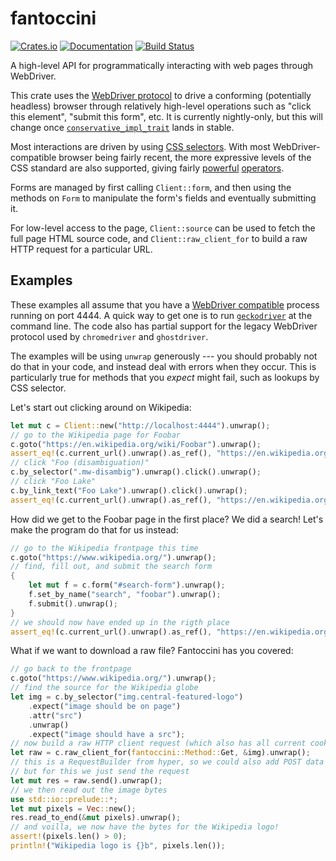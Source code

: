 # fantoccini

[![Crates.io](https://img.shields.io/crates/v/fantoccini.svg)](https://crates.io/crates/fantoccini)
[![Documentation](https://docs.rs/fantoccini/badge.svg)](https://docs.rs/fantoccini/)
[![Build Status](https://travis-ci.org/jonhoo/fantoccini.svg?branch=master)](https://travis-ci.org/jonhoo/fantoccini)

A high-level API for programmatically interacting with web pages through WebDriver.

This crate uses the [WebDriver protocol] to drive a conforming (potentially headless) browser
through relatively high-level operations such as "click this element", "submit this form", etc.
It is currently nightly-only, but this will change once
[`conservative_impl_trait`](https://github.com/rust-lang/rust/issues/34511) lands in stable.

Most interactions are driven by using [CSS selectors]. With most WebDriver-compatible browser
being fairly recent, the more expressive levels of the CSS standard are also supported, giving
fairly [powerful] [operators].

Forms are managed by first calling `Client::form`, and then using the methods on `Form` to
manipulate the form's fields and eventually submitting it.

For low-level access to the page, `Client::source` can be used to fetch the full page HTML
source code, and `Client::raw_client_for` to build a raw HTTP request for a particular URL.

## Examples

These examples all assume that you have a [WebDriver compatible] process running on port 4444.
A quick way to get one is to run [`geckodriver`] at the command line. The code also has
partial support for the legacy WebDriver protocol used by `chromedriver` and `ghostdriver`.

The examples will be using `unwrap` generously --- you should probably not do that in your
code, and instead deal with errors when they occur. This is particularly true for methods that
you *expect* might fail, such as lookups by CSS selector.

Let's start out clicking around on Wikipedia:

```rust
let mut c = Client::new("http://localhost:4444").unwrap();
// go to the Wikipedia page for Foobar
c.goto("https://en.wikipedia.org/wiki/Foobar").unwrap();
assert_eq!(c.current_url().unwrap().as_ref(), "https://en.wikipedia.org/wiki/Foobar");
// click "Foo (disambiguation)"
c.by_selector(".mw-disambig").unwrap().click().unwrap();
// click "Foo Lake"
c.by_link_text("Foo Lake").unwrap().click().unwrap();
assert_eq!(c.current_url().unwrap().as_ref(), "https://en.wikipedia.org/wiki/Foo_Lake");
```

How did we get to the Foobar page in the first place? We did a search!
Let's make the program do that for us instead:

```rust
// go to the Wikipedia frontpage this time
c.goto("https://www.wikipedia.org/").unwrap();
// find, fill out, and submit the search form
{
    let mut f = c.form("#search-form").unwrap();
    f.set_by_name("search", "foobar").unwrap();
    f.submit().unwrap();
}
// we should now have ended up in the rigth place
assert_eq!(c.current_url().unwrap().as_ref(), "https://en.wikipedia.org/wiki/Foobar");
```

What if we want to download a raw file? Fantoccini has you covered:

```rust
// go back to the frontpage
c.goto("https://www.wikipedia.org/").unwrap();
// find the source for the Wikipedia globe
let img = c.by_selector("img.central-featured-logo")
    .expect("image should be on page")
    .attr("src")
    .unwrap()
    .expect("image should have a src");
// now build a raw HTTP client request (which also has all current cookies)
let raw = c.raw_client_for(fantoccini::Method::Get, &img).unwrap();
// this is a RequestBuilder from hyper, so we could also add POST data here
// but for this we just send the request
let mut res = raw.send().unwrap();
// we then read out the image bytes
use std::io::prelude::*;
let mut pixels = Vec::new();
res.read_to_end(&mut pixels).unwrap();
// and voilla, we now have the bytes for the Wikipedia logo!
assert!(pixels.len() > 0);
println!("Wikipedia logo is {}b", pixels.len());
```

[WebDriver protocol]: https://www.w3.org/TR/webdriver/
[CSS selectors]: https://developer.mozilla.org/en-US/docs/Web/CSS/CSS_Selectors
[powerful]: https://developer.mozilla.org/en-US/docs/Web/CSS/Pseudo-classes
[operators]: https://developer.mozilla.org/en-US/docs/Web/CSS/Attribute_selectors
[WebDriver compatible]: https://github.com/Fyrd/caniuse/issues/2757#issuecomment-304529217
[`geckodriver`]: https://github.com/mozilla/geckodriver
